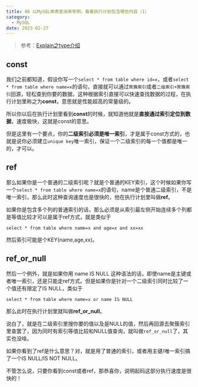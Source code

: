```yaml
---
title: 86 以MySQL单表查询来举例，看看执行计划包含哪些内容（1）
category:
  - MySQL
date: 2023-02-27
---
```


<!-- more -->


> 参考：[Explain之type介绍](https://gitee.com/LastedMemory/study-notes/tree/master/MySQL/%E6%95%A3%E8%AE%B0MySQL/%E7%B4%A2%E5%BC%95%E4%BC%98%E5%8C%96%E5%88%86%E6%9E%90#624-explain%E4%B9%8Btype%E4%BB%8B%E7%BB%8D)

## const

我们之前都知道，假设你写一个`select * from table where id=x`，或者`select * from table where name=x`的语句，直接就可以通过`聚簇索引`或者`二级索引+聚簇索引`回源，轻松查到你要的数据，这种根据索引直接可以快速查找数据的过程，在执行计划里称之为**const**，意思就是性能超高的常量级的。

所以你以后在执行计划里看到**const**的时候，就知道他就是**直接通过索引定位到数据**，速度极快，这就是const的意思。

但是这里有一个要点，你的**二级索引必须是唯一索引**，才是属于const方式的，也就是说你必须建立`unique key`唯一索引，保证一个二级索引的每一个值都是唯一的，才可以。

## ref

那么如果你是一个普通的二级索引呢？就是个普通的KEY索引，这个时候如果你写一个`select * from table where name=x`的语句，name是个普通二级索引，不是唯一索引，那么此时这种查询速度也是很快的，他在执行计划里叫做**ref**。

如果你是包含多个列的普通索引的话，那么必须是从索引最左侧开始连续多个列都是等值比较才可以是属于ref方式，就是类似于

```
select * from table where name=x and age=x and xx=xx
```

然后索引可能是个KEY(name,age,xx)。

## ref_or_null

然后一个例外，就是如果你用 name IS NULL 这种语法的话，即使name是主键或者唯一索引，还是只能走ref方式。但是如果你是针对一个二级索引同时比较了一个值还有限定了IS NULL，类似于

```
select * from table where name=x or name IS NULL
```

那么此时在执行计划里就叫做**ref_or_null**。

说白了，就是在二级索引里搜你要的值以及是NULL的值，然后再回源去聚簇索引里查罢了，因为同时有索引等值比较和NULL值查询，就叫做`ref_or_null`了，其实也没啥。

如果你看到了ref是什么意思？对，就是用了普通的索引，或者用主键/唯一索引搞了一个IS NULL/IS NOT NULL。

不管怎么说，只要你看到const或者ref，那恭喜你，说明起码这部分执行速度是很快的！
